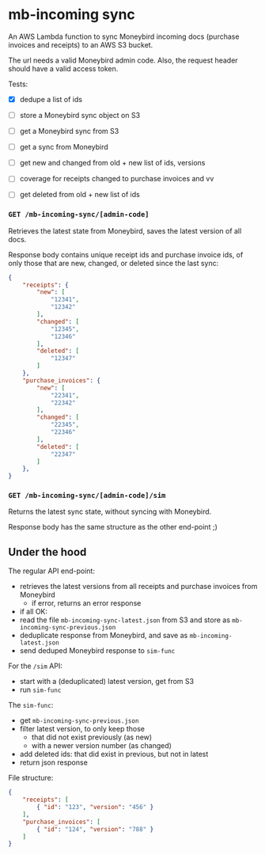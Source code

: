 # mb-incoming sync
An AWS Lambda function to sync Moneybird incoming docs (purchase invoices and receipts) to an AWS S3 bucket.

The url needs a valid Moneybird admin code. Also, the request header should have a valid access token.

Tests:

- [x] dedupe a list of ids
- [ ] store a Moneybird sync object on S3
- [ ] get a Moneybird sync from S3
- [ ] get a sync from Moneybird
- [ ] get new and changed from old + new list of ids, versions
- [ ] coverage for receipts changed to purchase invoices and vv
- [ ] get deleted from old + new list of ids


### `GET /mb-incoming-sync/[admin-code]`
Retrieves the latest state from Moneybird, saves the latest version of all docs.

Response body contains unique receipt ids and purchase invoice ids, of only those that are new, changed, or deleted since the last sync:
```json
{
    "receipts": { 
        "new": [
            "12341",
            "12342"
        ],
        "changed": [
            "12345",
            "12346"
        ],
        "deleted": [
            "12347"
        ]
    },
    "purchase_invoices": { 
        "new": [
            "22341",
            "22342"
        ],
        "changed": [
            "22345",
            "22346"
        ],
        "deleted": [
            "22347"
        ]
    },
}
```
### `GET /mb-incoming-sync/[admin-code]/sim`
Returns the latest sync state, without syncing with Moneybird.

Response body has the same structure as the other end-point ;)

## Under the hood
The regular API end-point:

- retrieves the latest versions from all receipts and purchase invoices from Moneybird
    - if error, returns an error response
- if all OK:
- read the file `mb-incoming-sync-latest.json` from S3 and store as `mb-incoming-sync-previous.json`
- deduplicate response from Moneybird, and save as `mb-incoming-latest.json`
- send deduped Moneybird response to `sim-func`

For the `/sim` API:

- start with a (deduplicated) latest version, get from S3
- run `sim-func`

The `sim-func`:
- get `mb-incoming-sync-previous.json`
- filter latest version, to only keep those
    - that did not exist previously (as new)
    - with a newer version number (as changed)
- add deleted ids: that did exist in previous, but not in latest
- return json response

File structure:
```json
{
    "receipts": [
        { "id": "123", "version": "456" }
    ],
    "purchase_invoices": [
        { "id": "124", "version": "788" }
    ]
}